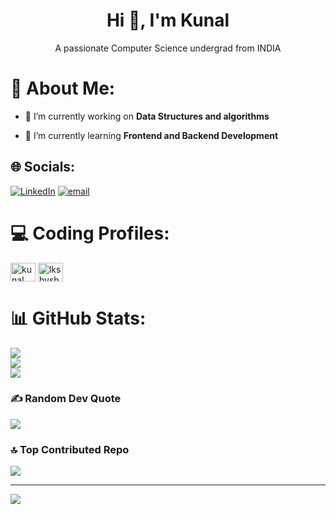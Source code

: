 <h1 align="center">Hi 👋, I'm Kunal </h1>
<p align="center">A passionate Computer Science undergrad from INDIA</p>

# 💫 About Me:

- 🔭 I’m currently working on **Data Structures and algorithms**

- 🌱 I’m currently learning **Frontend and Backend Development**


## 🌐 Socials:
[![LinkedIn](https://img.shields.io/badge/LinkedIn-%230077B5.svg?logo=linkedin&logoColor=white)]([https://linkedin.com/in/jainlakshit](https://www.linkedin.com/in/kunal-sehrawat-866233256/)) [![email](https://img.shields.io/badge/Email-D14836?logo=gmail&logoColor=white)](mailto:kunalsehrawat4809@gmail.com) 

# 💻 Coding Profiles:
<p align="left">
<a href="https://leetcode.com/u/kunalsehrawat4809_/" target="blank"><img align="center" src="https://raw.githubusercontent.com/rahuldkjain/github-profile-readme-generator/master/src/images/icons/Social/leet-code.svg" alt="kunal" height="30" width="40" /></a>
<a href="https://www.geeksforgeeks.org/user/kunalsehrelef/" target="blank"><img align="center" src="https://raw.githubusercontent.com/rahuldkjain/github-profile-readme-generator/master/src/images/icons/Social/geeks-for-geeks.svg" alt="lkshysh7vst" height="30" width="40" /></a>
</p>

# 📊 GitHub Stats:
![](https://github-readme-stats.vercel.app/api?username=lakshitcodes&theme=dark&hide_border=true&include_all_commits=false&count_private=false)<br/>
![](https://nirzak-streak-stats.vercel.app/?user=lakshitcodes&theme=dark&hide_border=true)<br/>
![](https://github-readme-stats.vercel.app/api/top-langs/?username=lakshitcodes&theme=dark&hide_border=true&include_all_commits=false&count_private=false&layout=compact)

### ✍️ Random Dev Quote
![](https://quotes-github-readme.vercel.app/api?type=horizontal&theme=radical)

### 🔝 Top Contributed Repo
![](https://github-contributor-stats.vercel.app/api?username=lakshitcodes&limit=5&theme=dark&combine_all_yearly_contributions=true)

---
[![](https://visitcount.itsvg.in/api?id=lakshitcodes&icon=0&color=0)](https://visitcount.itsvg.in)

<!-- Proudly created with GPRM ( https://gprm.itsvg.in ) -->
